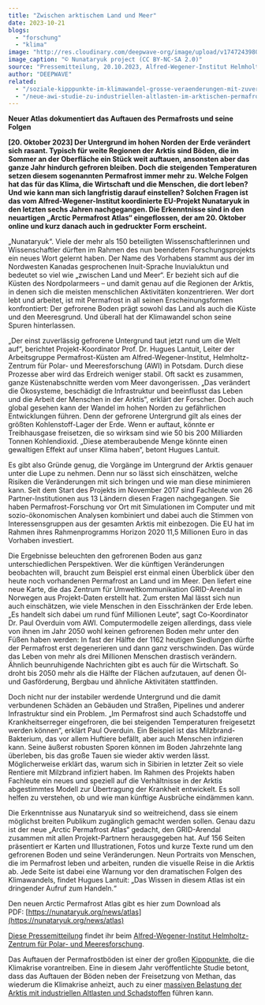```yaml
---
title: "Zwischen arktischem Land und Meer"
date: 2023-10-21
blogs: 
  - "forschung"
  - "klima"
image: "http://res.cloudinary.com/deepwave-org/image/upload/v1747243980/deepwave.org/49548019758_85f22b3a3e_5k-scaled.jpg"
image_caption: "© Nunataryuk project (CC BY-NC-SA 2.0)"
source: "Pressemitteilung, 20.10.2023, Alfred-Wegener-Institut Helmholtz-Zentrum für Polar- und Meeresforschung"
author: "DEEPWAVE"
related: 
  - "/soziale-kipppunkte-im-klimawandel-grosse-veraenderungen-mit-zuversicht-bewirken/"
  - "/neue-awi-studie-zu-industriellen-altlasten-im-arktischen-permafrost/"
---
```


**Neuer Atlas dokumentiert das Auftauen des Permafrosts und seine Folgen**

**\[20. Oktober 2023\] Der Untergrund im hohen Norden der Erde verändert sich rasant. Typisch für weite Regionen der Arktis sind Böden, die im Sommer an der Oberfläche ein Stück weit auftauen, ansonsten aber das ganze Jahr hindurch gefroren bleiben. Doch die steigenden Temperaturen setzen diesem sogenannten Permafrost immer mehr zu. Welche Folgen hat das für das Klima, die Wirtschaft und die Menschen, die dort leben? Und wie kann man sich langfristig darauf einstellen? Solchen Fragen ist das vom Alfred-Wegener-Institut koordinierte EU-Projekt Nunataryuk in den letzten sechs Jahren nachgegangen. Die Erkenntnisse sind in den neuartigen „Arctic Permafrost Atlas“ eingeflossen, der am 20. Oktober online und kurz danach auch in gedruckter Form erscheint.**

„Nunataryuk“. Viele der mehr als 150 beteiligten Wissenschaftlerinnen und Wissenschaftler dürften im Rahmen des nun beendeten Forschungsprojekts ein neues Wort gelernt haben. Der Name des Vorhabens stammt aus der im Nordwesten Kanadas gesprochenen Inuit-Sprache Inuvialuktun und bedeutet so viel wie „zwischen Land und Meer“. Er bezieht sich auf die Küsten des Nordpolarmeers – und damit genau auf die Regionen der Arktis, in denen sich die meisten menschlichen Aktivitäten konzentrieren. Wer dort lebt und arbeitet, ist mit Permafrost in all seinen Erscheinungsformen konfrontiert: Der gefrorene Boden prägt sowohl das Land als auch die Küste und den Meeresgrund. Und überall hat der Klimawandel schon seine Spuren hinterlassen.

„Der einst zuverlässig gefrorene Untergrund taut jetzt rund um die Welt auf“, berichtet Projekt-Koordinator Prof. Dr. Hugues Lantuit, Leiter der Arbeitsgruppe Permafrost-Küsten am Alfred-Wegener-Institut, Helmholtz-Zentrum für Polar- und Meeresforschung (AWI) in Potsdam. Durch diese Prozesse aber wird das Erdreich weniger stabil. Oft sackt es zusammen, ganze Küstenabschnitte werden vom Meer davongerissen. „Das verändert die Ökosysteme, beschädigt die Infrastruktur und beeinflusst das Leben und die Arbeit der Menschen in der Arktis“, erklärt der Forscher. Doch auch global gesehen kann der Wandel im hohen Norden zu gefährlichen Entwicklungen führen. Denn der gefrorene Untergrund gilt als eines der größten Kohlenstoff-Lager der Erde. Wenn er auftaut, könnte er Treibhausgase freisetzen, die so wirksam sind wie 50 bis 200 Milliarden Tonnen Kohlendioxid. „Diese atemberaubende Menge könnte einen gewaltigen Effekt auf unser Klima haben“, betont Hugues Lantuit.

Es gibt also Gründe genug, die Vorgänge im Untergrund der Arktis genauer unter die Lupe zu nehmen. Denn nur so lässt sich einschätzen, welche Risiken die Veränderungen mit sich bringen und wie man diese minimieren kann. Seit dem Start des Projekts im November 2017 sind Fachleute von 26 Partner-Institutionen aus 13 Ländern diesen Fragen nachgegangen. Sie haben Permafrost-Forschung vor Ort mit Simulationen im Computer und mit sozio-ökonomischen Analysen kombiniert und dabei auch die Stimmen von Interessensgruppen aus der gesamten Arktis mit einbezogen. Die EU hat im Rahmen ihres Rahmenprogramms Horizon 2020 11,5 Millionen Euro in das Vorhaben investiert.

Die Ergebnisse beleuchten den gefrorenen Boden aus ganz unterschiedlichen Perspektiven. Wer die künftigen Veränderungen beobachten will, braucht zum Beispiel erst einmal einen Überblick über den heute noch vorhandenen Permafrost an Land und im Meer. Den liefert eine neue Karte, die das Zentrum für Umweltkommunikation GRID-Arendal in Norwegen aus Projekt-Daten erstellt hat. Zum ersten Mal lässt sich nun auch einschätzen, wie viele Menschen in den Eisschränken der Erde leben. „Es handelt sich dabei um rund fünf Millionen Leute“, sagt Co-Koordinator Dr. Paul Overduin vom AWI. Computermodelle zeigen allerdings, dass viele von ihnen im Jahr 2050 wohl keinen gefrorenen Boden mehr unter den Füßen haben werden: In fast der Hälfte der 1162 heutigen Siedlungen dürfte der Permafrost erst degenerieren und dann ganz verschwinden. Das würde das Leben von mehr als drei Millionen Menschen drastisch verändern. Ähnlich beunruhigende Nachrichten gibt es auch für die Wirtschaft. So droht bis 2050 mehr als die Hälfte der Flächen aufzutauen, auf denen Öl- und Gasförderung, Bergbau und ähnliche Aktivitäten stattfinden.

Doch nicht nur der instabiler werdende Untergrund und die damit verbundenen Schäden an Gebäuden und Straßen, Pipelines und anderer Infrastruktur sind ein Problem. „Im Permafrost sind auch Schadstoffe und Krankheitserreger eingefroren, die bei steigenden Temperaturen freigesetzt werden können“, erklärt Paul Overduin. Ein Beispiel ist das Milzbrand-Bakterium, das vor allem Huftiere befällt, aber auch Menschen infizieren kann. Seine äußerst robusten Sporen können im Boden Jahrzehnte lang überleben, bis das große Tauen sie wieder aktiv werden lässt. Möglicherweise erklärt das, warum sich in Sibirien in letzter Zeit so viele Rentiere mit Milzbrand infiziert haben. Im Rahmen des Projekts haben Fachleute ein neues und speziell auf die Verhältnisse in der Arktis abgestimmtes Modell zur Übertragung der Krankheit entwickelt. Es soll helfen zu verstehen, ob und wie man künftige Ausbrüche eindämmen kann.

Die Erkenntnisse aus Nunataryuk sind so weitreichend, dass sie einem möglichst breiten Publikum zugänglich gemacht werden sollen. Genau dazu ist der neue „Arctic Permafrost Atlas“ gedacht, den GRID-Arendal zusammen mit allen Projekt-Partnern herausgegeben hat. Auf 156 Seiten präsentiert er Karten und Illustrationen, Fotos und kurze Texte rund um den gefrorenen Boden und seine Veränderungen. Neun Portraits von Menschen, die im Permafrost leben und arbeiten, runden die visuelle Reise in die Arktis ab. Jede Seite ist dabei eine Warnung vor den dramatischen Folgen des Klimawandels, findet Hugues Lantuit: „Das Wissen in diesem Atlas ist ein dringender Aufruf zum Handeln.“

Den neuen Arctic Permafrost Atlas gibt es hier zum Download als PDF: [https://nunataryuk.org/news/atlas](https://nunataryuk.org/news/atlas)

[Diese Pressemitteilung](https://www.awi.de/ueber-uns/service/presse/presse-detailansicht/zwischen-arktischem-land-und-meer.html) findet ihr beim [Alfred-Wegener-Institut Helmholtz-Zentrum für Polar- und Meeresforschung](https://www.awi.de/).

Das Auftauen der Permafrostböden ist einer der großen [Kipppunkte](https://www.deepwave.org/soziale-kipppunkte-im-klimawandel-grosse-veraenderungen-mit-zuversicht-bewirken/), die die Klimakrise vorantreiben. Eine in diesem Jahr veröffentlichte Studie betont, dass das Auftauen der Böden neben der Freisetzung von Methan, das wiederum die Klimakrise anheizt, auch zu einer [massiven Belastung der Arktis mit industriellen Altlasten und Schadstoffen](https://www.deepwave.org/neue-awi-studie-zu-industriellen-altlasten-im-arktischen-permafrost/) führen kann.
